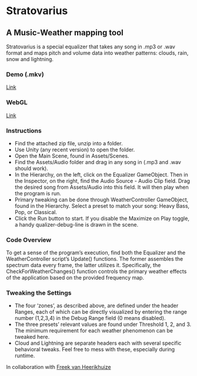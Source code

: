 # Stratovarius
## A Music-Weather mapping tool
Stratovarius is a special equalizer that takes any song in .mp3 or .wav format and maps pitch and volume data into weather patterns: clouds, rain, snow and lightning. 

### Demo (.mkv)
[Link](https://drive.google.com/file/d/1EY8I3Knvk_vnacbVdpzFNYOCKjZdGvwd/view?usp=sharing)

### WebGL
[Link](http://furion.net/stratovarius)

### Instructions
* Find the attached zip file, unzip into a folder.
* Use Unity (any recent version) to open the folder.
* Open the Main Scene, found in Assets/Scenes.
* Find the Assets/Audio folder and drag in any song in (.mp3 and .wav should work). 
* In the Hierarchy, on the left, click on the Equalizer GameObject. Then in the Inspector, on the right, find the Audio Source - Audio Clip field. Drag the desired song from Assets/Audio into this field. It will then play when the program is run.
* Primary tweaking can be done through WeatherController GameObject, found in the Hierarchy. Select a preset to match your song: Heavy Bass, Pop, or Classical. 
* Click the Run button to start. If you disable the Maximize on Play toggle, a handy qualizer-debug-line is drawn in the scene. 

### Code Overview
To get a sense of the program’s execution, find both the Equalizer and the WeatherController script’s Update() functions. The former assembles the spectrum data every frame, the latter utilizes it. Specifically, the CheckForWeatherChanges() function controls the primary weather effects of the application based on the provided frequency map. 

### Tweaking the Settings
* The four ‘zones’, as described above, are defined under the header Ranges, each of which can be directly visualized by entering the range number (1,2,3,4) in the Debug Range field (0 means disabled).
* The three presets’ relevant values are found under Threshold 1, 2, and 3. The minimum requirement for each weather phenomenon can be tweaked here.
* Cloud and Lightning are separate headers each with several specific behavioral tweaks. Feel free to mess with these, especially during runtime.  



In collaboration with [Freek van Heerikhuize](https://github.com/Free-k)
